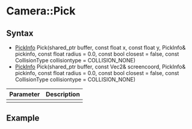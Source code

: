 # Camera::Pick

## Syntax

- [PickInfo](PickInfo.md) Pick(shared_ptr<Framebuffer> buffer, const float x, const float y, PickInfo& pickinfo, const float radius = 0.0, const bool closest = false, const CollisionType collisiontype = COLLISION_NONE)
- [PickInfo](PickInfo.md) Pick(shared_ptr<Framebuffer> buffer, const Vec2& screencoord, PickInfo& pickinfo, const float radius = 0.0, const bool closest = false, const CollisionType collisiontype = COLLISION_NONE)

| Parameter | Description |
| ----- | ----- |
| | |


## Example ##
